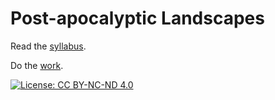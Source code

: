 # Post-apocalyptic Landscapes

Read the [syllabus](syllabus.md).

Do the [work](readings.md).

[![License: CC BY-NC-ND 4.0](https://img.shields.io/badge/License-CC%20BY--NC--ND%204.0-lightgrey.svg)](https://creativecommons.org/licenses/by-nc-nd/4.0/)

